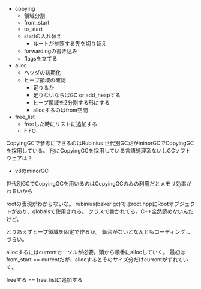 - copying
  - 領域分割
  - from_start
  - to_start
  - startの入れ替え
    - ルートが参照する先を切り替え
  - forwardingの書き込み
  - flagsを立てる
- alloc
  - ヘッダの初期化
  - ヒープ領域の確認
    - 足りるか
    - 足りないならばGC or add_heapする
    - ヒープ領域を2分割する形にする
    - allocするのはfrom空間
- free_list
  - freeした時にリストに追加する
  - FIFO



CopyingGCで参考にできるのはRubinius
世代別GCだがminorGCでCopyingGCを採用している。
他にCopyingGCを採用している言語処理系ないしGCソフトウェアは？
- v8のminorGC

世代別GCでCopyingGCを用いるのはCopyingGCのみの利用だとメモリ効率がわるいから


rootの表現がわからないな。
rubinius(baker gc)ではroot.hppにRootオブジェクトがあり、globalsで使用される。
クラスで書かれてる。C++全然読めないんだけど。

とりあえずヒープ領域を固定で作るか。
舞台がないとなんともコーディングしづらい。

allocするにはcurrentカーソルが必要。頭から順番にallocしていく。
最初はfrom_start == currentだが、allocするとそのサイズ分だけcurrentがずれていく。

freeする == free_listに追加する
